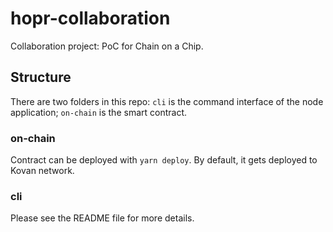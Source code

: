 # hopr-collaboration

Collaboration project: PoC for Chain on a Chip.

## Structure
There are two folders in this repo: `cli` is the command interface of the node application; `on-chain` is the smart contract.
### on-chain
Contract can be deployed with `yarn deploy`. By default, it gets deployed to Kovan network.
### cli
Please see the README file for more details.
